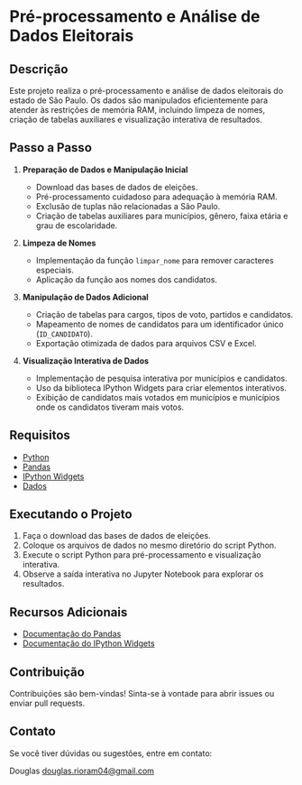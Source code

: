 # Pré-processamento e Análise de Dados Eleitorais

## Descrição

Este projeto realiza o pré-processamento e análise de dados eleitorais do estado de São Paulo. Os dados são manipulados eficientemente para atender às restrições de memória RAM, incluindo limpeza de nomes, criação de tabelas auxiliares e visualização interativa de resultados.

## Passo a Passo

1. **Preparação de Dados e Manipulação Inicial**
   - Download das bases de dados de eleições.
   - Pré-processamento cuidadoso para adequação à memória RAM.
   - Exclusão de tuplas não relacionadas a São Paulo.
   - Criação de tabelas auxiliares para municípios, gênero, faixa etária e grau de escolaridade.

2. **Limpeza de Nomes**
   - Implementação da função `limpar_nome` para remover caracteres especiais.
   - Aplicação da função aos nomes dos candidatos.

3. **Manipulação de Dados Adicional**
   - Criação de tabelas para cargos, tipos de voto, partidos e candidatos.
   - Mapeamento de nomes de candidatos para um identificador único (`ID_CANDIDATO`).
   - Exportação otimizada de dados para arquivos CSV e Excel.

4. **Visualização Interativa de Dados**
   - Implementação de pesquisa interativa por municípios e candidatos.
   - Uso da biblioteca IPython Widgets para criar elementos interativos.
   - Exibição de candidatos mais votados em municípios e municípios onde os candidatos tiveram mais votos.

## Requisitos

- [Python](https://www.python.org/downloads/)
- [Pandas](https://pandas.pydata.org/pandas-docs/stable/getting_started/install.html)
- [IPython Widgets](https://ipywidgets.readthedocs.io/en/stable/user_install.html)
- [Dados](https://drive.google.com/file/d/1GGuBidgzo-94Bp2IOjngXPaX9rA5ZX8j/view?usp=gmail)

## Executando o Projeto

1. Faça o download das bases de dados de eleições.
2. Coloque os arquivos de dados no mesmo diretório do script Python.
3. Execute o script Python para pré-processamento e visualização interativa.
4. Observe a saída interativa no Jupyter Notebook para explorar os resultados.

## Recursos Adicionais

- [Documentação do Pandas](https://pandas.pydata.org/pandas-docs/stable/index.html)
- [Documentação do IPython Widgets](https://ipywidgets.readthedocs.io/en/stable/index.html)

## Contribuição

Contribuições são bem-vindas! Sinta-se à vontade para abrir issues ou enviar pull requests.

## Contato

Se você tiver dúvidas ou sugestões, entre em contato:

Douglas
douglas.rioram04@gmail.com
